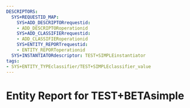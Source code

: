 ```yaml
---
DESCRIPTORS:
  SYS+REQUESTID_MAP:
    SYS+ADD_DESCRIPTORrequestid:
    - ADD_DESCRIPTORoperationid
    SYS+ADD_CLASSIFIERrequestid:
    - ADD_CLASSIFIERoperationid
    SYS+ENTITY_REPORTrequestid:
    - ENTITY_REPORToperationid
  SYS+INSTANTIATORdescriptor: TEST+SIMPLEinstantiator
tags:
- SYS+ENTITY_TYPEclassifier/TEST+SIMPLEclassifier_value
---
```

# Entity Report for TEST+BETAsimple

